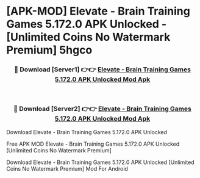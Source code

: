 # [APK-MOD] Elevate - Brain Training Games 5.172.0 APK Unlocked - [Unlimited Coins No Watermark Premium] 5hgco



<div align="center">
<h3>🔴 Download [Server1] 👉👉 <a href="https://momento.my/?title=Elevate_-_Brain_Training_Games_5.172.0_APK_Unlocked">Elevate - Brain Training Games 5.172.0 APK Unlocked Mod Apk</a></h3><br>

<h3>🔴 Download [Server2] 👉👉 <a href="https://momento.my/?title=Elevate_-_Brain_Training_Games_5.172.0_APK_Unlocked">Elevate - Brain Training Games 5.172.0 APK Unlocked Mod Apk</a></h3>
</div>



Download Elevate - Brain Training Games 5.172.0 APK Unlocked 

Free APK MOD Elevate - Brain Training Games 5.172.0 APK Unlocked [Unlimited Coins No Watermark Premium]

Download Elevate - Brain Training Games 5.172.0 APK Unlocked [Unlimited Coins No Watermark Premium] Mod For Android
